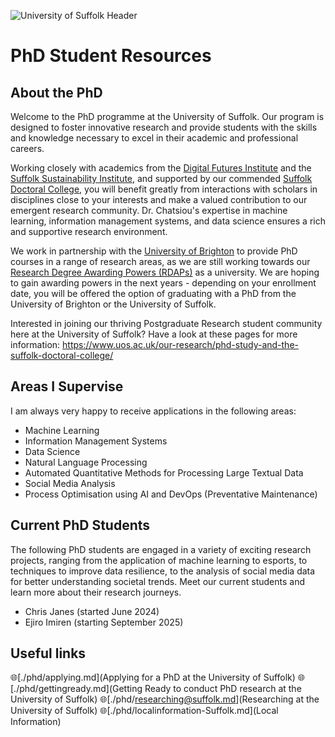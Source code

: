 <!--![Dr. Kakia Chatsiou's Academic Hub](https://github.com/UoS-KakiasCourses/.github/assets/10551558/724158b2-9832-456b-8cad-9c341bced94d)

![image](https://github.com/user-attachments/assets/ab245c41-f62e-47d9-a299-4096a1e756aa)
![image](https://github.com/user-attachments/assets/9e3bb0f2-3afe-4861-a7fb-64cb80ceaef4)-->

![University of Suffolk Header](https://github.com/user-attachments/assets/040dcc4b-4624-4e3f-bacd-c98e55f16444)



# PhD Student Resources

## About the PhD
Welcome to the PhD programme at the University of Suffolk. Our program is designed to foster innovative research and provide students with the skills and knowledge necessary to excel in their academic and professional careers. 

Working closely with academics from the [Digital Futures Institute](https://www.uos.ac.uk/our-research/research-institutes/digital-futures-institute/) and the [Suffolk Sustainability Institute](https://www.uos.ac.uk/our-research/research-institutes/suffolk-sustainability-institute-ssi/), and supported by our commended [Suffolk Doctoral College](https://www.uos.ac.uk/our-research/phd-study-and-the-suffolk-doctoral-college/suffolk-doctoral-college/), you will benefit greatly from interactions with scholars in disciplines close to your interests and make a valued contribution to our emergent research community. Dr. Chatsiou's expertise in machine learning, information management systems, and data science ensures a rich and supportive research environment.

We work in partnership with the [University of Brighton](https://www.brighton.ac.uk/research/postgraduate-research-degrees/index.aspx) to provide PhD courses in a range of research areas, as we are still working towards our [Research Degree Awarding Powers (RDAPs)](https://www.officeforstudents.org.uk/news-blog-and-events/press-and-media/ofs-publishes-new-guidance-on-degree-awarding-powers/) as a university. We are hoping to gain awarding powers in the next years - depending on your enrollment date, you will be offered the option of graduating with a PhD from the University of Brighton or the University of Suffolk.

Interested in joining our thriving Postgraduate Research student community here at the University of Suffolk? Have a look at these pages for more information: https://www.uos.ac.uk/our-research/phd-study-and-the-suffolk-doctoral-college/

## Areas I Supervise
I am always very happy to receive applications in the following areas: 
- Machine Learning
- Information Management Systems
- Data Science
- Natural Language Processing
- Automated Quantitative Methods for Processing Large Textual Data
- Social Media Analysis
- Process Optimisation using AI and DevOps (Preventative Maintenance)

## Current PhD Students
The following PhD students are engaged in a variety of exciting research projects, ranging from the application of machine learning to esports, to techniques to improve data resilience, to the analysis of social media data for better understanding societal trends. Meet our current students and learn more about their research journeys.

* Chris Janes (started June 2024)
* Ejiro Imiren (starting September 2025)

## Useful links

🌐[./phd/applying.md](Applying for a PhD at the University of Suffolk)
🌐[./phd/gettingready.md](Getting Ready to conduct PhD research at the University of Suffolk)
🌐[./phd/researching@suffolk.md](Researching at the University of Suffolk)
🌐[./phd/localinformation-Suffolk.md](Local Information)